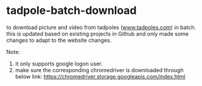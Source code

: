 # tadpole-batch-download
to download picture and video from tadpoles (www.tadpoles.com) in batch.
this is updated based on existing projects in Github and only made some changes to adapt to the website changes.

Note: 
1. it only supports google logon user.
2. make sure the corresponding chromedriver is downloaded through below link: 
  https://chromedriver.storage.googleapis.com/index.html
  

